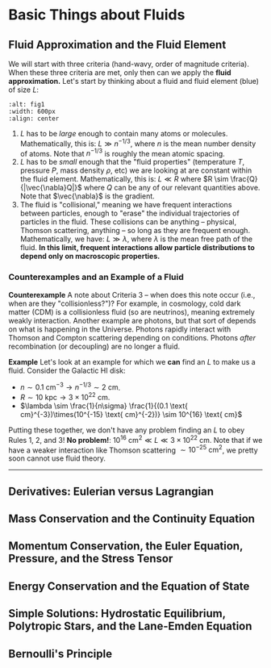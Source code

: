 # Basic Things about Fluids


## Fluid Approximation and the Fluid Element

We will start with three criteria (hand-wavy, order of magnitude criteria). When these three criteria are met, only then can we apply the **fluid approximation.** Let's start by thinking about a fluid and fluid element (blue) of size $L$:

```{image} ../figures/fig1.png
:alt: fig1
:width: 600px
:align: center
```

1. $L$ has to be _large_ enough to contain many atoms or molecules. Mathematically, this is: $L \gg n^{-1/3}$, where $n$ is the mean number density of atoms. Note that $n^{-1/3}$ is roughly the mean atomic spacing. 
2. $L$ has to be _small_ enough that the "fluid properties" (temperature $T$, pressure $P$, mass density $\rho$, etc) we are looking at are constant within the fluid element. Mathematically, this is: $L \ll R$ where $R \sim \frac{Q}{|\vec{\nabla}Q|}$ where $Q$ can be any of our relevant quantities above. Note that $\vec{\nabla}$ is the gradient. 
3. The fluid is "collisional," meaning we have frequent interactions between particles, enough to "erase" the individual trajectories of particles in the fluid. These collisions can be anything – physical, Thomson scattering, anything – so long as they are frequent enough. Mathematically, we have: $L \gg \lambda$, where $\lambda$ is the mean free path of the fluid. **In this limit, frequent interactions allow particle distributions to depend only on macroscopic properties.**


### Counterexamples and an Example of a Fluid

**Counterexample**
A note about Criteria 3 – when does this note occur (i.e., when are they "collisionless?")? For example, in cosmology, cold dark matter (CDM) is a collisionless fluid (so are neutrinos), meaning extremely weakly interaction. Another example are photons, but that sort of depends on what is happening in the Universe. Photons rapidly interact with Thomson and Compton scattering depending on conditions. Photons _after_ recombination (or decoupling) are no longer a fluid. 

**Example** 
Let's look at an example for which we **can** find an $L$ to make us a fluid. Consider the Galactic HI disk:

* $n \sim 0.1 \text{ cm}^{-3} \rightarrow n^{-1/3} \sim 2 \text{ cm}$. 
* $R \sim 10 \text{ kpc} \rightarrow 3 \times 10^{22} \text{ cm}$. 
* $\lambda \sim \frac{1}{n\sigma} \frac{1}{(0.1 \text{ cm}^{-3})\times(10^{-15} \text{ cm}^{-2})} \sim 10^{16} \text{ cm}$

Putting these together, we don't have any problem finding an $L$ to obey Rules 1, 2, and 3! **No problem!**: $10^{16} \text{ cm}^{2} \ll L \ll 3\times 10^{22} \text{ cm}$. Note 
that if we have a weaker interaction like Thomson scattering $\sim 10^{-25} \text{ cm}^{2}$, we pretty soon cannot use fluid theory. 

---

## Derivatives: Eulerian versus Lagrangian

## Mass Conservation and the Continuity Equation

## Momentum Conservation, the Euler Equation, Pressure, and the Stress Tensor

## Energy Conservation and the Equation of State

## Simple Solutions: Hydrostatic Equilibrium, Polytropic Stars, and the Lane-Emden Equation

## Bernoulli's Principle
